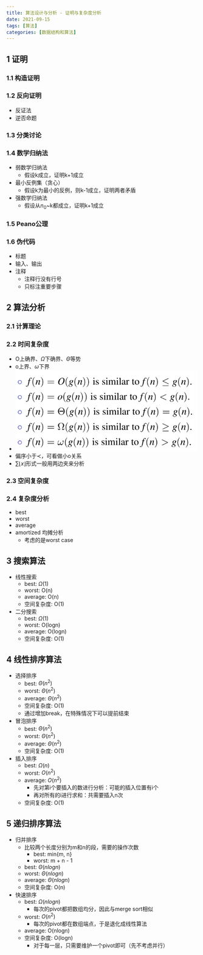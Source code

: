 ```yaml
---
title: 算法设计与分析 - 证明与复杂度分析
date: 2021-09-15
tags: [算法]
categories: [数据结构和算法]
---
```


## 1 证明

### 1.1 构造证明

### 1.2 反向证明

- 反证法
- 逆否命题

### 1.3 分类讨论

### 1.4 数学归纳法

- 弱数学归纳法
    - 假设k成立，证明k+1成立
- 最小反例集（贪心）
    - 假设k为最小的反例，则k-1成立，证明两者矛盾
- 强数学归纳法
    - 假设从$n_0$~k都成立，证明k+1成立

### 1.5 Peano公理

### 1.6 伪代码

- 标题
- 输入、输出
- 注释
    - 注释行没有行号
    - 只标注重要步骤

## 2 算法分析

### 2.1 计算理论

### 2.2 时间复杂度

- O上确界、$\Omega$下确界、$\Theta$等势
- o上界、$\omega$下界
- ![img](%E8%AF%81%E6%98%8E%E3%80%81%E5%A4%8D%E6%9D%82%E5%BA%A6%E5%88%86%E6%9E%90/dadc442e-4508-4146-be0e-2b20e0b6b4b3Untitled.png)
- 偏序小于$\prec$，可看做小o关系
- $\sum\lfloor x \rfloor$形式一般用两边夹来分析

### 2.3 空间复杂度

### 2.4 复杂度分析

- best
- worst
- average
- amortized 均摊分析
    - 考虑的是worst case

## 3 搜索算法

- 线性搜索
    - best: $\Omega$(1)
    - worst: O(n)
    - average: O(n)
    - 空间复杂度: O(1)
- 二分搜索
    - best: $\Omega$(1)
    - worst: O(logn)
    - average: O(logn)
    - 空间复杂度: O(1)

## 4 线性排序算法

- 选择排序
    - best: $\Theta (n^2)$
    - worst: $\Theta (n^2)$
    - average: $\Theta (n^2)$
    - 空间复杂度: O(1)
    - 通过增加break，在特殊情况下可以提前结束
- 冒泡排序
    - best: $\Theta (n^2)$
    - worst: $\Theta (n^2)$
    - average: $\Theta (n^2)$
    - 空间复杂度: O(1)
- 插入排序
    - best: $\Omega (n)$
    - worst: $O(n^2)$
    - average: $O(n^2)$
        - 先对第i个要插入的数进行分析：可能的插入位置有i个
        - 再对所有的i进行求和：共需要插入n次
    - 空间复杂度: O(1)

## 5 递归排序算法

- 归并排序
    - 比较两个长度分别为m和n的段，需要的操作次数
        - best: min{m, n}
        - worst: m + n - 1
    - best: $\Theta(nlogn)$
    - worst: $\Theta(nlogn)$
    - average: $\Theta(nlogn)$
    - 空间复杂度: O(n)
- 快速排序
    - best: $\Omega(nlogn)$
        - 每次的pivot都把数组均分，因此与merge sort相似
    - worst: $O(n^2)$
        - 每次的pivot都在数组端点，于是退化成线性算法
    - average: O(nlogn)
    - 空间复杂度: O(logn)
        - 对于每一层，只需要维护一个pivot即可（先不考虑并行）